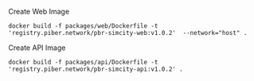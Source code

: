 Create Web Image

```
docker build -f packages/web/Dockerfile -t 'registry.piber.network/pbr-simcity-web:v1.0.2'  --network="host" .
```

Create API Image
```
docker build -f packages/api/Dockerfile -t 'registry.piber.network/pbr-simcity-api:v1.0.2' .
```
